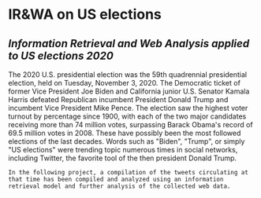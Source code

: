 # IR&WA on US elections
## _Information Retrieval and Web Analysis applied to US elections 2020_
  The 2020 U.S. presidential election was the 59th quadrennial presidential election, held on Tuesday, November 3, 2020. The Democratic ticket of former Vice President Joe Biden and California junior U.S. Senator Kamala Harris defeated Republican incumbent President Donald Trump and incumbent Vice President Mike Pence. The election saw the highest voter turnout by percentage since 1900, with each of the two major candidates receiving more than 74 million votes, surpassing Barack Obama's record of 69.5 million votes in 2008. 
    These have possibly been the most followed elections of the last decades. Words such as "Biden", "Trump", or simply "US elections" were trending topic numerous times in social networks, including Twitter, the favorite tool of the then president Donald Trump.

    In the following project, a compilation of the tweets circulating at that time has been compiled and analyzed using an information retrieval model and further analysis of the collected web data.
